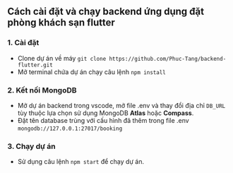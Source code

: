 ## Cách cài đặt và chạy backend ứng dụng đặt phòng khách sạn flutter
### 1. Cài đặt
* Clone dự án về máy `git clone https://github.com/Phuc-Tang/backend-flutter.git`
* Mở terminal chứa dự án chạy câu lệnh `npm install`
### 2. Kết nối MongoDB
* Mở dự án backend trong vscode, mở file .env và thay đổi địa chỉ `DB_URL` tùy thuộc lựa chọn sử dụng MongoDB __Atlas__ hoặc __Compass__.
* Đặt tên database trùng với cấu hình đã thêm trong file .env `mongodb://127.0.0.1:27017/booking`
### 3. Chạy dự án
* Sử dụng câu lệnh `npm start` để chạy dự án.
